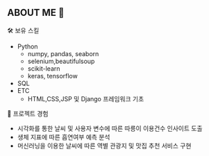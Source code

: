 ## ABOUT ME 👋

🛠 보유 스킬
* Python
  * numpy, pandas, seaborn
  * selenium,beautifulsoup
  * scikit-learn
  * keras, tensorflow
* SQL
* ETC
  * HTML,CSS,JSP 및 Django 프레임워크 기초

📝 프로젝트 경험
* 시각화를 통한 날씨 및 사용자 변수에 따른 따릉이 이용건수 인사이트 도출
* 생체 지표에 따른 흡연여부 예측 분석
* 머신러닝을 이용한 날씨에 따른 역별 관광지 및 맛집 추천 서비스 구현

<!--
**JungHunL22/JungHunL22** is a ✨ _special_ ✨ repository because its `README.md` (this file) appears on your GitHub profile.

Here are some ideas to get you started:

- 🔭 I’m currently working on ...
- 🌱 I’m currently learning ...
- 👯 I’m looking to collaborate on ...
- 🤔 I’m looking for help with ...
- 💬 Ask me about ...
- 📫 How to reach me: ...
- 😄 Pronouns: ...
- ⚡ Fun fact: ...
-->
